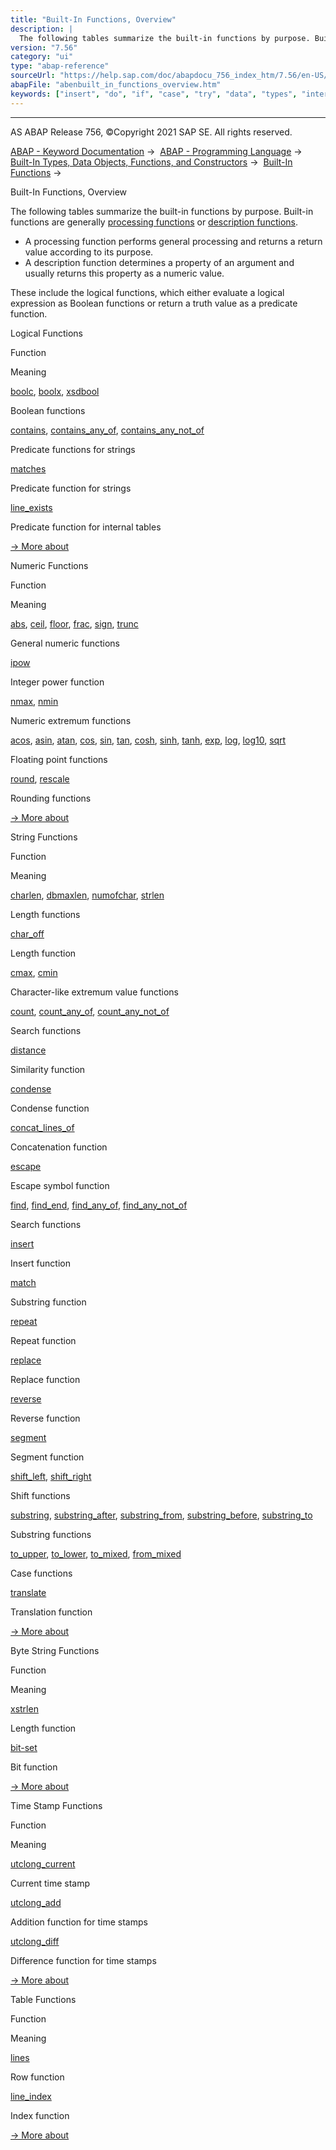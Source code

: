 ```yaml
---
title: "Built-In Functions, Overview"
description: |
  The following tables summarize the built-in functions by purpose. Built-in functions are generally processing functions(https://help.sap.com/doc/abapdocu_756_index_htm/7.56/en-US/abenprocess_function_glosry.htm 'Glossary Entry') or description functions(https://help.sap.com/doc/abapdocu_756_inde
version: "7.56"
category: "ui"
type: "abap-reference"
sourceUrl: "https://help.sap.com/doc/abapdocu_756_index_htm/7.56/en-US/abenbuilt_in_functions_overview.htm"
abapFile: "abenbuilt_in_functions_overview.htm"
keywords: ["insert", "do", "if", "case", "try", "data", "types", "internal-table", "abenbuilt", "functions", "overview"]
---
```


* * *

AS ABAP Release 756, ©Copyright 2021 SAP SE. All rights reserved.

[ABAP - Keyword Documentation](https://help.sap.com/doc/abapdocu_756_index_htm/7.56/en-US/abenabap.htm) →  [ABAP - Programming Language](https://help.sap.com/doc/abapdocu_756_index_htm/7.56/en-US/abenabap_reference.htm) →  [Built-In Types, Data Objects, Functions, and Constructors](https://help.sap.com/doc/abapdocu_756_index_htm/7.56/en-US/abenbuilt_in.htm) →  [Built-In Functions](https://help.sap.com/doc/abapdocu_756_index_htm/7.56/en-US/abenbuilt_in_functions.htm) → 

Built-In Functions, Overview

The following tables summarize the built-in functions by purpose. Built-in functions are generally [processing functions](https://help.sap.com/doc/abapdocu_756_index_htm/7.56/en-US/abenprocess_function_glosry.htm "Glossary Entry") or [description functions](https://help.sap.com/doc/abapdocu_756_index_htm/7.56/en-US/abendescription_function_glosry.htm "Glossary Entry").

-   A processing function performs general processing and returns a return value according to its purpose.
-   A description function determines a property of an argument and usually returns this property as a numeric value.

These include the logical functions, which either evaluate a logical expression as Boolean functions or return a truth value as a predicate function.

Logical Functions

Function

Meaning

[boolc](https://help.sap.com/doc/abapdocu_756_index_htm/7.56/en-US/abenboole_functions.htm), [boolx](https://help.sap.com/doc/abapdocu_756_index_htm/7.56/en-US/abenboole_functions.htm), [xsdbool](https://help.sap.com/doc/abapdocu_756_index_htm/7.56/en-US/abenboole_functions.htm)

Boolean functions

[contains](https://help.sap.com/doc/abapdocu_756_index_htm/7.56/en-US/abencontains_functions.htm), [contains\_any\_of](https://help.sap.com/doc/abapdocu_756_index_htm/7.56/en-US/abencontains_functions.htm), [contains\_any\_not\_of](https://help.sap.com/doc/abapdocu_756_index_htm/7.56/en-US/abencontains_functions.htm)

Predicate functions for strings

[matches](https://help.sap.com/doc/abapdocu_756_index_htm/7.56/en-US/abenmatches_functions.htm)

Predicate function for strings

[line\_exists](https://help.sap.com/doc/abapdocu_756_index_htm/7.56/en-US/abenline_exists_function.htm)

Predicate function for internal tables

[→ More about](https://help.sap.com/doc/abapdocu_756_index_htm/7.56/en-US/abenlogic_functions.htm)

Numeric Functions

Function

Meaning

[abs](https://help.sap.com/doc/abapdocu_756_index_htm/7.56/en-US/abennumerical_functions.htm), [ceil](https://help.sap.com/doc/abapdocu_756_index_htm/7.56/en-US/abennumerical_functions.htm), [floor](https://help.sap.com/doc/abapdocu_756_index_htm/7.56/en-US/abennumerical_functions.htm), [frac](https://help.sap.com/doc/abapdocu_756_index_htm/7.56/en-US/abennumerical_functions.htm), [sign](https://help.sap.com/doc/abapdocu_756_index_htm/7.56/en-US/abennumerical_functions.htm), [trunc](https://help.sap.com/doc/abapdocu_756_index_htm/7.56/en-US/abennumerical_functions.htm)

General numeric functions

[ipow](https://help.sap.com/doc/abapdocu_756_index_htm/7.56/en-US/abenpower_function.htm)

Integer power function

[nmax](https://help.sap.com/doc/abapdocu_756_index_htm/7.56/en-US/abennmax_nmin_functions.htm), [nmin](https://help.sap.com/doc/abapdocu_756_index_htm/7.56/en-US/abennmax_nmin_functions.htm)

Numeric extremum functions

[acos](https://help.sap.com/doc/abapdocu_756_index_htm/7.56/en-US/abenfloating_point_functions.htm), [asin](https://help.sap.com/doc/abapdocu_756_index_htm/7.56/en-US/abenfloating_point_functions.htm), [atan](https://help.sap.com/doc/abapdocu_756_index_htm/7.56/en-US/abenfloating_point_functions.htm), [cos](https://help.sap.com/doc/abapdocu_756_index_htm/7.56/en-US/abenfloating_point_functions.htm), [sin](https://help.sap.com/doc/abapdocu_756_index_htm/7.56/en-US/abenfloating_point_functions.htm), [tan](https://help.sap.com/doc/abapdocu_756_index_htm/7.56/en-US/abenfloating_point_functions.htm), [cosh](https://help.sap.com/doc/abapdocu_756_index_htm/7.56/en-US/abenfloating_point_functions.htm), [sinh](https://help.sap.com/doc/abapdocu_756_index_htm/7.56/en-US/abenfloating_point_functions.htm), [tanh](https://help.sap.com/doc/abapdocu_756_index_htm/7.56/en-US/abenfloating_point_functions.htm), [exp](https://help.sap.com/doc/abapdocu_756_index_htm/7.56/en-US/abenfloating_point_functions.htm), [log](https://help.sap.com/doc/abapdocu_756_index_htm/7.56/en-US/abenfloating_point_functions.htm), [log10](https://help.sap.com/doc/abapdocu_756_index_htm/7.56/en-US/abenfloating_point_functions.htm), [sqrt](https://help.sap.com/doc/abapdocu_756_index_htm/7.56/en-US/abenfloating_point_functions.htm)

Floating point functions

[round](https://help.sap.com/doc/abapdocu_756_index_htm/7.56/en-US/abendec_floating_point_functions.htm), [rescale](https://help.sap.com/doc/abapdocu_756_index_htm/7.56/en-US/abendec_floating_point_functions.htm)

Rounding functions

[→ More about](https://help.sap.com/doc/abapdocu_756_index_htm/7.56/en-US/abenmathematical_functions.htm)

String Functions

Function

Meaning

[charlen](https://help.sap.com/doc/abapdocu_756_index_htm/7.56/en-US/abenlength_functions.htm), [dbmaxlen](https://help.sap.com/doc/abapdocu_756_index_htm/7.56/en-US/abenlength_functions.htm), [numofchar](https://help.sap.com/doc/abapdocu_756_index_htm/7.56/en-US/abenlength_functions.htm), [strlen](https://help.sap.com/doc/abapdocu_756_index_htm/7.56/en-US/abenlength_functions.htm)

Length functions

[char\_off](https://help.sap.com/doc/abapdocu_756_index_htm/7.56/en-US/abenlength_functions_args.htm)

Length function

[cmax](https://help.sap.com/doc/abapdocu_756_index_htm/7.56/en-US/abencmax_cmin_functions.htm), [cmin](https://help.sap.com/doc/abapdocu_756_index_htm/7.56/en-US/abencmax_cmin_functions.htm)

Character-like extremum value functions

[count](https://help.sap.com/doc/abapdocu_756_index_htm/7.56/en-US/abencount_functions.htm), [count\_any\_of](https://help.sap.com/doc/abapdocu_756_index_htm/7.56/en-US/abencount_functions.htm), [count\_any\_not\_of](https://help.sap.com/doc/abapdocu_756_index_htm/7.56/en-US/abencount_functions.htm)

Search functions

[distance](https://help.sap.com/doc/abapdocu_756_index_htm/7.56/en-US/abendistance_functions.htm)

Similarity function

[condense](https://help.sap.com/doc/abapdocu_756_index_htm/7.56/en-US/abencondense_functions.htm)

Condense function

[concat\_lines\_of](https://help.sap.com/doc/abapdocu_756_index_htm/7.56/en-US/abenconcatenation_functions.htm)

Concatenation function

[escape](https://help.sap.com/doc/abapdocu_756_index_htm/7.56/en-US/abenescape_functions.htm)

Escape symbol function

[find](https://help.sap.com/doc/abapdocu_756_index_htm/7.56/en-US/abensearch_functions.htm), [find\_end](https://help.sap.com/doc/abapdocu_756_index_htm/7.56/en-US/abensearch_functions.htm), [find\_any\_of](https://help.sap.com/doc/abapdocu_756_index_htm/7.56/en-US/abensearch_functions.htm), [find\_any\_not\_of](https://help.sap.com/doc/abapdocu_756_index_htm/7.56/en-US/abensearch_functions.htm)

Search functions

[insert](https://help.sap.com/doc/abapdocu_756_index_htm/7.56/en-US/abeninsert_functions.htm)

Insert function

[match](https://help.sap.com/doc/abapdocu_756_index_htm/7.56/en-US/abenmatch_functions.htm)

Substring function

[repeat](https://help.sap.com/doc/abapdocu_756_index_htm/7.56/en-US/abenrepeat_functions.htm)

Repeat function

[replace](https://help.sap.com/doc/abapdocu_756_index_htm/7.56/en-US/abenreplace_functions.htm)

Replace function

[reverse](https://help.sap.com/doc/abapdocu_756_index_htm/7.56/en-US/abenreverse_functions.htm)

Reverse function

[segment](https://help.sap.com/doc/abapdocu_756_index_htm/7.56/en-US/abensegment_functions.htm)

Segment function

[shift\_left](https://help.sap.com/doc/abapdocu_756_index_htm/7.56/en-US/abenshift_functions.htm), [shift\_right](https://help.sap.com/doc/abapdocu_756_index_htm/7.56/en-US/abenshift_functions.htm)

Shift functions

[substring](https://help.sap.com/doc/abapdocu_756_index_htm/7.56/en-US/abensubstring_functions.htm), [substring\_after](https://help.sap.com/doc/abapdocu_756_index_htm/7.56/en-US/abensubstring_functions.htm), [substring\_from](https://help.sap.com/doc/abapdocu_756_index_htm/7.56/en-US/abensubstring_functions.htm), [substring\_before](https://help.sap.com/doc/abapdocu_756_index_htm/7.56/en-US/abensubstring_functions.htm), [substring\_to](https://help.sap.com/doc/abapdocu_756_index_htm/7.56/en-US/abensubstring_functions.htm)

Substring functions

[to\_upper](https://help.sap.com/doc/abapdocu_756_index_htm/7.56/en-US/abencase_functions.htm), [to\_lower](https://help.sap.com/doc/abapdocu_756_index_htm/7.56/en-US/abencase_functions.htm), [to\_mixed](https://help.sap.com/doc/abapdocu_756_index_htm/7.56/en-US/abencase_functions.htm), [from\_mixed](https://help.sap.com/doc/abapdocu_756_index_htm/7.56/en-US/abencase_functions.htm)

Case functions

[translate](https://help.sap.com/doc/abapdocu_756_index_htm/7.56/en-US/abentranslate_functions.htm)

Translation function

[→ More about](https://help.sap.com/doc/abapdocu_756_index_htm/7.56/en-US/abenstring_functions.htm)

Byte String Functions

Function

Meaning

[xstrlen](https://help.sap.com/doc/abapdocu_756_index_htm/7.56/en-US/abendescriptive_functions_binary.htm)

Length function

[bit-set](https://help.sap.com/doc/abapdocu_756_index_htm/7.56/en-US/abenbit_functions.htm)

Bit function

[→ More about](https://help.sap.com/doc/abapdocu_756_index_htm/7.56/en-US/abenbinary_functions.htm)

Time Stamp Functions

Function

Meaning

[utclong\_current](https://help.sap.com/doc/abapdocu_756_index_htm/7.56/en-US/abenutclong_current.htm)

Current time stamp

[utclong\_add](https://help.sap.com/doc/abapdocu_756_index_htm/7.56/en-US/abenutclong_add.htm)

Addition function for time stamps

[utclong\_diff](https://help.sap.com/doc/abapdocu_756_index_htm/7.56/en-US/abenutclong_diff.htm)

Difference function for time stamps

[→ More about](https://help.sap.com/doc/abapdocu_756_index_htm/7.56/en-US/abentimestamp_functions.htm)

Table Functions

Function

Meaning

[lines](https://help.sap.com/doc/abapdocu_756_index_htm/7.56/en-US/abendescriptive_functions_table.htm)

Row function

[line\_index](https://help.sap.com/doc/abapdocu_756_index_htm/7.56/en-US/abenline_index_function.htm)

Index function

[→ More about](https://help.sap.com/doc/abapdocu_756_index_htm/7.56/en-US/abentable_functions.htm)